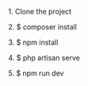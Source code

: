 <p>1. Clone the project</p>
<p>2. $ composer install</p>
<p>3. $ npm install</p>
<p>4. $ php artisan serve</p>
<p>5. $ npm run dev</p>
